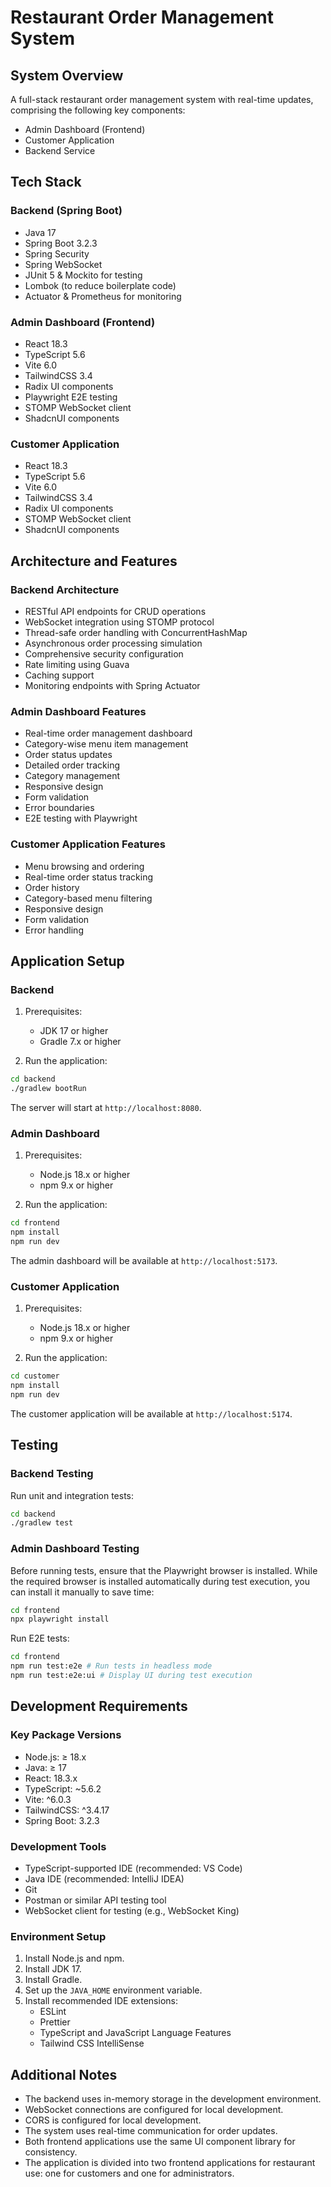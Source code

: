 # Restaurant Order Management System

## System Overview

A full-stack restaurant order management system with real-time updates, comprising the following key components:

- Admin Dashboard (Frontend)
- Customer Application
- Backend Service

## Tech Stack

### Backend (Spring Boot)

- Java 17
- Spring Boot 3.2.3
- Spring Security
- Spring WebSocket
- JUnit 5 & Mockito for testing
- Lombok (to reduce boilerplate code)
- Actuator & Prometheus for monitoring

### Admin Dashboard (Frontend)

- React 18.3
- TypeScript 5.6
- Vite 6.0
- TailwindCSS 3.4
- Radix UI components
- Playwright E2E testing
- STOMP WebSocket client
- ShadcnUI components

### Customer Application

- React 18.3
- TypeScript 5.6
- Vite 6.0
- TailwindCSS 3.4
- Radix UI components
- STOMP WebSocket client
- ShadcnUI components

## Architecture and Features

### Backend Architecture

- RESTful API endpoints for CRUD operations
- WebSocket integration using STOMP protocol
- Thread-safe order handling with ConcurrentHashMap
- Asynchronous order processing simulation
- Comprehensive security configuration
- Rate limiting using Guava
- Caching support
- Monitoring endpoints with Spring Actuator

### Admin Dashboard Features

- Real-time order management dashboard
- Category-wise menu item management
- Order status updates
- Detailed order tracking
- Category management
- Responsive design
- Form validation
- Error boundaries
- E2E testing with Playwright

### Customer Application Features

- Menu browsing and ordering
- Real-time order status tracking
- Order history
- Category-based menu filtering
- Responsive design
- Form validation
- Error handling

## Application Setup

### Backend

1. Prerequisites:
   - JDK 17 or higher
   - Gradle 7.x or higher

2. Run the application:

```sh
cd backend
./gradlew bootRun
```

The server will start at `http://localhost:8080`.

### Admin Dashboard

1. Prerequisites:
   - Node.js 18.x or higher
   - npm 9.x or higher

2. Run the application:

```sh
cd frontend
npm install
npm run dev
```

The admin dashboard will be available at `http://localhost:5173`.

### Customer Application

1. Prerequisites:
   - Node.js 18.x or higher
   - npm 9.x or higher

2. Run the application:

```sh
cd customer
npm install
npm run dev
```

The customer application will be available at `http://localhost:5174`.

## Testing

### Backend Testing

Run unit and integration tests:

```sh
cd backend
./gradlew test
```

### Admin Dashboard Testing

Before running tests, ensure that the Playwright browser is installed. While the required browser is installed automatically during test execution, you can install it manually to save time:

```sh
cd frontend
npx playwright install
```

Run E2E tests:

```sh
cd frontend
npm run test:e2e # Run tests in headless mode
npm run test:e2e:ui # Display UI during test execution
```

## Development Requirements

### Key Package Versions

- Node.js: ≥ 18.x
- Java: ≥ 17
- React: 18.3.x
- TypeScript: ~5.6.2
- Vite: ^6.0.3
- TailwindCSS: ^3.4.17
- Spring Boot: 3.2.3

### Development Tools

- TypeScript-supported IDE (recommended: VS Code)
- Java IDE (recommended: IntelliJ IDEA)
- Git
- Postman or similar API testing tool
- WebSocket client for testing (e.g., WebSocket King)

### Environment Setup

1. Install Node.js and npm.
2. Install JDK 17.
3. Install Gradle.
4. Set up the `JAVA_HOME` environment variable.
5. Install recommended IDE extensions:
   - ESLint
   - Prettier
   - TypeScript and JavaScript Language Features
   - Tailwind CSS IntelliSense

## Additional Notes

- The backend uses in-memory storage in the development environment.
- WebSocket connections are configured for local development.
- CORS is configured for local development.
- The system uses real-time communication for order updates.
- Both frontend applications use the same UI component library for consistency.
- The application is divided into two frontend applications for restaurant use: one for customers and one for administrators.

